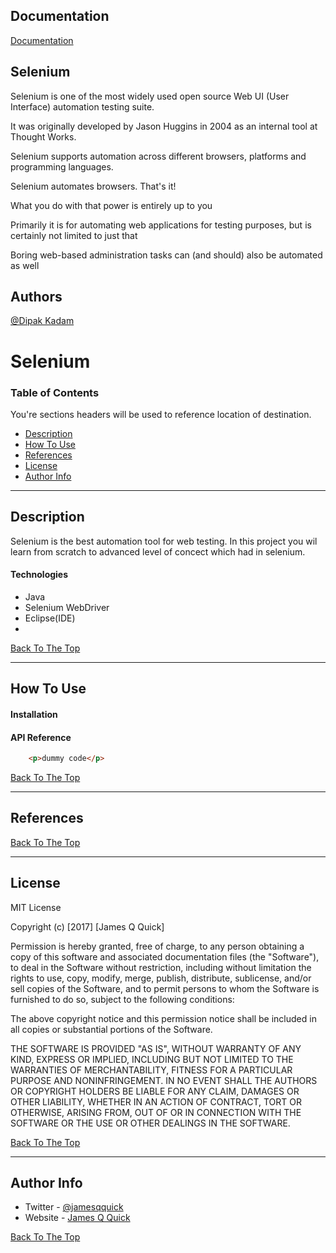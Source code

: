 
## Documentation

[Documentation](https://www.selenium.dev/)


## Selenium
Selenium is one of the most widely used open source Web UI (User Interface) automation testing suite.

It was originally developed by Jason Huggins in 2004 as an internal tool at Thought Works. 

Selenium supports automation across different browsers, platforms and programming languages.

Selenium automates browsers. That's it! 

What you do with that power is entirely up to you 

Primarily it is for automating web applications for testing purposes, but is certainly not limited to just that 

Boring web-based administration tasks can (and should) also be automated as well 


## Authors

[@Dipak Kadam](https://www.linkedin.com/in/dmk07/)


# Selenium


### Table of Contents
You're sections headers will be used to reference location of destination.

- [Description](#description)
- [How To Use](#how-to-use)
- [References](#references)
- [License](#license)
- [Author Info](#author-info)

---

## Description

Selenium is the best automation tool for web testing.
In this project you wil learn from scratch to advanced level of concect which had in selenium.


#### Technologies

- Java
- Selenium WebDriver
- Eclipse(IDE)
- 

[Back To The Top](#read-me-template)

---

## How To Use

#### Installation



#### API Reference

```html
    <p>dummy code</p>
```
[Back To The Top](#read-me-template)

---

## References
[Back To The Top](#read-me-template)

---

## License

MIT License

Copyright (c) [2017] [James Q Quick]

Permission is hereby granted, free of charge, to any person obtaining a copy
of this software and associated documentation files (the "Software"), to deal
in the Software without restriction, including without limitation the rights
to use, copy, modify, merge, publish, distribute, sublicense, and/or sell
copies of the Software, and to permit persons to whom the Software is
furnished to do so, subject to the following conditions:

The above copyright notice and this permission notice shall be included in all
copies or substantial portions of the Software.

THE SOFTWARE IS PROVIDED "AS IS", WITHOUT WARRANTY OF ANY KIND, EXPRESS OR
IMPLIED, INCLUDING BUT NOT LIMITED TO THE WARRANTIES OF MERCHANTABILITY,
FITNESS FOR A PARTICULAR PURPOSE AND NONINFRINGEMENT. IN NO EVENT SHALL THE
AUTHORS OR COPYRIGHT HOLDERS BE LIABLE FOR ANY CLAIM, DAMAGES OR OTHER
LIABILITY, WHETHER IN AN ACTION OF CONTRACT, TORT OR OTHERWISE, ARISING FROM,
OUT OF OR IN CONNECTION WITH THE SOFTWARE OR THE USE OR OTHER DEALINGS IN THE
SOFTWARE.

[Back To The Top](#read-me-template)

---

## Author Info

- Twitter - [@jamesqquick](https://twitter.com/jamesqquick)
- Website - [James Q Quick](https://jamesqquick.com)

[Back To The Top](#read-me-template)
